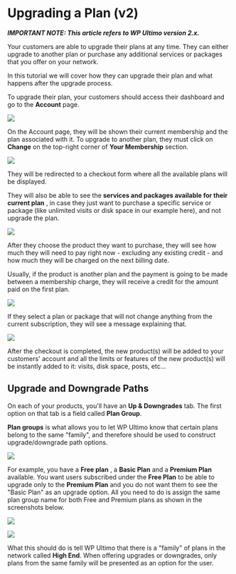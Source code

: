 # Upgrading a Plan (v2)

_**IMPORTANT NOTE: This article refers to WP Ultimo version 2.x.**_

Your customers are able to upgrade their plans at any time. They can either upgrade to another plan or purchase any additional services or packages that you offer on your network.

In this tutorial we will cover how they can upgrade their plan and what happens after the upgrade process.

To upgrade their plan, your customers should access their dashboard and go to the **Account** page.

![](https://wp-ultimo-space.fra1.cdn.digitaloceanspaces.com/hs-file-4DK63Wc0iN.png)

On the Account page, they will be shown their current membership and the plan associated with it. To upgrade to another plan, they must click on **Change** on the top-right corner of **Your Membership** section.

![](https://wp-ultimo-space.fra1.cdn.digitaloceanspaces.com/hs-file-RVPLZjr3nZ.png)

They will be redirected to a checkout form where all the available plans will be displayed.

They will also be able to see the **services and packages available for their current plan** , in case they just want to purchase a specific service or package (like unlimited visits or disk space in our example here), and not upgrade the plan.

![](https://wp-ultimo-space.fra1.cdn.digitaloceanspaces.com/hs-file-tDdSWzbvoZ.png)

After they choose the product they want to purchase, they will see how much they will need to pay right now - excluding any existing credit - and how much they will be charged on the next billing date.

Usually, if the product is another plan and the payment is going to be made between a membership charge, they will receive a credit for the amount paid on the first plan.

![](https://wp-ultimo-space.fra1.cdn.digitaloceanspaces.com/hs-file-Th8i4hZGXz.png)

If they select a plan or package that will not change anything from the current subscription, they will see a message explaining that.

![](https://wp-ultimo-space.fra1.cdn.digitaloceanspaces.com/hs-file-7PyuRlDmOs.png)

After the checkout is completed, the new product(s) will be added to your customers' account and all the limits or features of the new product(s) will be instantly added to it: visits, disk space, posts, etc...

## 

## 

## Upgrade and Downgrade Paths

On each of your products, you'll have an **Up & Downgrades** tab. The first option on that tab is a field called **Plan Group**.

**Plan groups** is what allows you to let WP Ultimo know that certain plans belong to the same "family", and therefore should be used to construct upgrade/downgrade path options.

![](https://wp-ultimo-space.fra1.cdn.digitaloceanspaces.com/hs-file-KZFTDp2LlW.png)

For example, you have a **Free plan** , a **Basic Plan** and a **Premium Plan** available. You want users subscribed under the **Free Plan** to be able to upgrade only to the **Premium Plan** and you do not want them to see the "Basic Plan" as an upgrade option. All you need to do is assign the same plan group name for both Free and Premium plans as shown in the screenshots below.

![](https://wp-ultimo-space.fra1.cdn.digitaloceanspaces.com/hs-file-ZApgTVPiPw.png)

![](https://wp-ultimo-space.fra1.cdn.digitaloceanspaces.com/hs-file-dbabo1khAz.png)

What this should do is tell WP Ultimo that there is a "family" of plans in the network called **High End**. When offering upgrades or downgrades, only plans from the same family will be presented as an option for the user.
